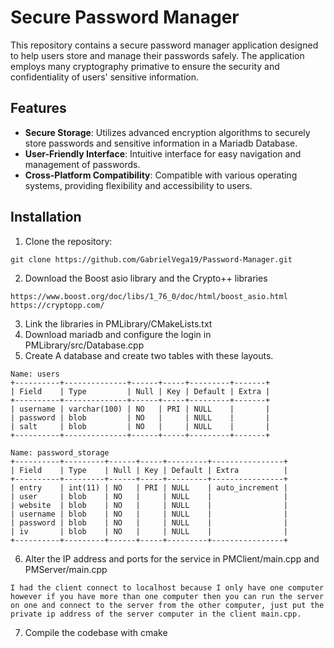 # Secure Password Manager

This repository contains a secure password manager application designed to help users store and manage their passwords safely. The application employs many cryptography primative to ensure the security and confidentiality of users' sensitive information.

## Features

- **Secure Storage**: Utilizes advanced encryption algorithms to securely store passwords and sensitive information in a Mariadb Database.
- **User-Friendly Interface**: Intuitive interface for easy navigation and management of passwords.
- **Cross-Platform Compatibility**: Compatible with various operating systems, providing flexibility and accessibility to users.

## Installation

1. Clone the repository:
```
git clone https://github.com/GabrielVega19/Password-Manager.git
```
2. Download the Boost asio library and the Crypto++ libraries
```
https://www.boost.org/doc/libs/1_76_0/doc/html/boost_asio.html
https://cryptopp.com/

```
3. Link the libraries in PMLibrary/CMakeLists.txt
4. Download mariadb and configure the login in PMLibrary/src/Database.cpp
5. Create A database and create two tables with these layouts. 
```
Name: users
+----------+--------------+------+-----+---------+-------+
| Field    | Type         | Null | Key | Default | Extra |
+----------+--------------+------+-----+---------+-------+
| username | varchar(100) | NO   | PRI | NULL    |       |
| password | blob         | NO   |     | NULL    |       |
| salt     | blob         | NO   |     | NULL    |       |
+----------+--------------+------+-----+---------+-------+

Name: password_storage
+----------+---------+------+-----+---------+----------------+
| Field    | Type    | Null | Key | Default | Extra          |
+----------+---------+------+-----+---------+----------------+
| entry    | int(11) | NO   | PRI | NULL    | auto_increment |
| user     | blob    | NO   |     | NULL    |                |
| website  | blob    | NO   |     | NULL    |                |
| username | blob    | NO   |     | NULL    |                |
| password | blob    | NO   |     | NULL    |                |
| iv       | blob    | NO   |     | NULL    |                |
+----------+---------+------+-----+---------+----------------+
```
6. Alter the IP address and ports for the service in PMClient/main.cpp and PMServer/main.cpp
```
I had the client connect to localhost because I only have one computer however if you have more than one computer then you can run the server on one and connect to the server from the other computer, just put the private ip address of the server computer in the client main.cpp. 
```
7. Compile the codebase with cmake 